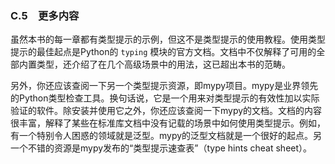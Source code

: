 ### C.5　更多内容

虽然本书的每一章都有类型提示的示例，但这不是类型提示的使用教程。使用类型提示的最佳起点是Python的 `typing` 模块的官方文档。文档中不仅解释了可用的全部内置类型，还介绍了在几个高级场景中的用法，这已超出本书的范畴。

另外，你还应该查阅一下另一个类型提示资源，即mypy项目。mypy是业界领先的Python类型检查工具。换句话说，它是一个用来对类型提示的有效性加以实际验证的软件。除安装并使用它之外，你还应该查阅一下mypy的文档。文档的内容很丰富，解释了某些在标准库文档中没有记载的场景中如何使用类型提示。例如，有一个特别令人困惑的领域就是泛型。mypy的泛型文档就是一个很好的起点。另一个不错的资源是mypy发布的“类型提示速查表”（type hints cheat sheet）。

